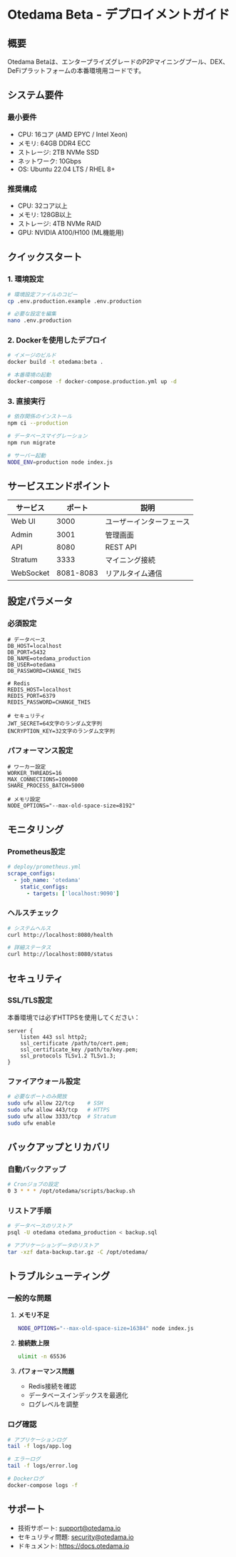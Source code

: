 # Otedama Beta - デプロイメントガイド

## 概要

Otedama Betaは、エンタープライズグレードのP2Pマイニングプール、DEX、DeFiプラットフォームの本番環境用コードです。

## システム要件

### 最小要件
- CPU: 16コア (AMD EPYC / Intel Xeon)
- メモリ: 64GB DDR4 ECC
- ストレージ: 2TB NVMe SSD
- ネットワーク: 10Gbps
- OS: Ubuntu 22.04 LTS / RHEL 8+

### 推奨構成
- CPU: 32コア以上
- メモリ: 128GB以上
- ストレージ: 4TB NVMe RAID
- GPU: NVIDIA A100/H100 (ML機能用)

## クイックスタート

### 1. 環境設定

```bash
# 環境設定ファイルのコピー
cp .env.production.example .env.production

# 必要な設定を編集
nano .env.production
```

### 2. Dockerを使用したデプロイ

```bash
# イメージのビルド
docker build -t otedama:beta .

# 本番環境の起動
docker-compose -f docker-compose.production.yml up -d
```

### 3. 直接実行

```bash
# 依存関係のインストール
npm ci --production

# データベースマイグレーション
npm run migrate

# サーバー起動
NODE_ENV=production node index.js
```

## サービスエンドポイント

| サービス | ポート | 説明 |
|---------|--------|------|
| Web UI | 3000 | ユーザーインターフェース |
| Admin | 3001 | 管理画面 |
| API | 8080 | REST API |
| Stratum | 3333 | マイニング接続 |
| WebSocket | 8081-8083 | リアルタイム通信 |

## 設定パラメータ

### 必須設定

```env
# データベース
DB_HOST=localhost
DB_PORT=5432
DB_NAME=otedama_production
DB_USER=otedama
DB_PASSWORD=CHANGE_THIS

# Redis
REDIS_HOST=localhost
REDIS_PORT=6379
REDIS_PASSWORD=CHANGE_THIS

# セキュリティ
JWT_SECRET=64文字のランダム文字列
ENCRYPTION_KEY=32文字のランダム文字列
```

### パフォーマンス設定

```env
# ワーカー設定
WORKER_THREADS=16
MAX_CONNECTIONS=100000
SHARE_PROCESS_BATCH=5000

# メモリ設定
NODE_OPTIONS="--max-old-space-size=8192"
```

## モニタリング

### Prometheus設定

```yaml
# deploy/prometheus.yml
scrape_configs:
  - job_name: 'otedama'
    static_configs:
      - targets: ['localhost:9090']
```

### ヘルスチェック

```bash
# システムヘルス
curl http://localhost:8080/health

# 詳細ステータス
curl http://localhost:8080/status
```

## セキュリティ

### SSL/TLS設定

本番環境では必ずHTTPSを使用してください：

```nginx
server {
    listen 443 ssl http2;
    ssl_certificate /path/to/cert.pem;
    ssl_certificate_key /path/to/key.pem;
    ssl_protocols TLSv1.2 TLSv1.3;
}
```

### ファイアウォール設定

```bash
# 必要なポートのみ開放
sudo ufw allow 22/tcp    # SSH
sudo ufw allow 443/tcp   # HTTPS
sudo ufw allow 3333/tcp  # Stratum
sudo ufw enable
```

## バックアップとリカバリ

### 自動バックアップ

```bash
# Cronジョブの設定
0 3 * * * /opt/otedama/scripts/backup.sh
```

### リストア手順

```bash
# データベースのリストア
psql -U otedama otedama_production < backup.sql

# アプリケーションデータのリストア
tar -xzf data-backup.tar.gz -C /opt/otedama/
```

## トラブルシューティング

### 一般的な問題

1. **メモリ不足**
   ```bash
   NODE_OPTIONS="--max-old-space-size=16384" node index.js
   ```

2. **接続数上限**
   ```bash
   ulimit -n 65536
   ```

3. **パフォーマンス問題**
   - Redis接続を確認
   - データベースインデックスを最適化
   - ログレベルを調整

### ログ確認

```bash
# アプリケーションログ
tail -f logs/app.log

# エラーログ
tail -f logs/error.log

# Dockerログ
docker-compose logs -f
```

## サポート

- 技術サポート: support@otedama.io
- セキュリティ問題: security@otedama.io
- ドキュメント: https://docs.otedama.io